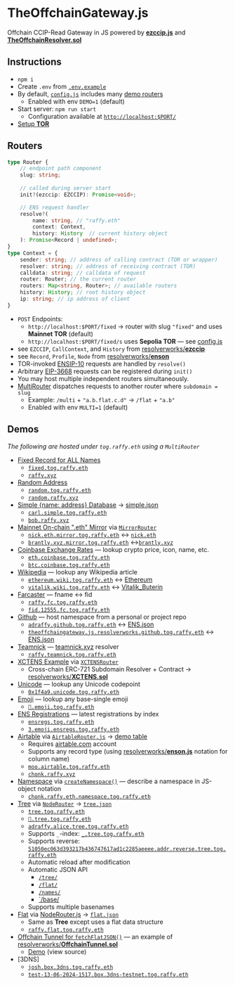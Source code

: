 # TheOffchainGateway.js
Offchain CCIP-Read Gateway in JS powered by [**ezccip.js**](https://github.com/resolverworks/ezccip.js/) and [**TheOffchainResolver.sol**](https://github.com/resolverworks/TheOffchainResolver.sol)

## Instructions

* `npm i`
* Create `.env` from [`.env.example`](./.env.example)
* By default, [`config.js`](./config.js) includes many [demo routers](#demos)
	* Enabled with env `DEMO=1` (default)
* Start server: `npm run start`
	* Configuration available at [`http://localhost:$PORT/`](https://raffy.xyz/tog/)
* [Setup **TOR**](https://github.com/resolverworks/TheOffchainResolver.sol#context-format)

## Routers

```ts
type Router {
	// endpoint path component
	slug: string;
	
	// called during server start
	init?(ezccip: EZCCIP): Promise<void>;

	// ENS request handler
	resolve?(
		name: string, // "raffy.eth"
		context: Context, 
		history: History  // current history object
	): Promise<Record | undefined>;
}
type Context = {
	sender: string; // address of calling contract (TOR or wrapper)
	resolver: string; // address of receiving contract (TOR)
	calldata: string; // calldata of request
	router: Router; // the current router
	routers: Map<string, Router>; // available routers
	history: History; // root history object
	ip: string; // ip address of client
}
```
* `POST` Endpoints:
	* `http://localhost:$PORT/fixed` &rarr; router with slug `"fixed"` and uses **Mainnet TOR** (default)
	* `http://localhost:$PORT/fixed/s` uses **Sepolia TOR** &mdash; see [config.js](./config.js)
* see `EZCCIP`, `CallContext`, and `History` from [resolverworks/**ezccip**](https://github.com/resolverworks/ezccip.js/blob/main/dist/index.d.ts)
* see `Record`, `Profile`, `Node` from [resolverworks/**enson**](https://github.com/resolverworks/enson.js/blob/main/dist/index.d.ts)
* TOR-invoked [ENSIP-10](https://docs.ens.domains/ensip/10) requests are handled by `resolve()`
* Arbitrary [EIP-3668](https://eips.ethereum.org/EIPS/eip-3668) requests can be registered during `init()`
* You may host multiple independent routers simultaneously.
* [MultiRouter](./src/MultiRouter.js) dispatches requests to another router where `subdomain = slug`
	* Example: `/multi` + `"a.b.flat.c.d"` &rarr; `/flat` + `"a.b"`
	* Enabled with env `MULTI=1` (default)
	
## Demos

*The following are hosted under `tog.raffy.eth` using a `MultiRouter`*

* [Fixed Record for ALL Names](./routers/fixed.js)
	* [`fixed.tog.raffy.eth`](https://adraffy.github.io/ens-normalize.js/test/resolver.html#fixed.tog.raffy.eth)
	* [`raffy.xyz`](https://adraffy.github.io/ens-normalize.js/test/resolver.html#raffy.xyz)
* [Random Address](./routers/random.js)
	* [`random.tog.raffy.eth`](https://adraffy.github.io/ens-normalize.js/test/resolver.html#random.tog.raffy.eth)
	* [`random.raffy.xyz`](https://adraffy.github.io/ens-normalize.js/test/resolver.html#random.raffy.xyz)
* [Simple {name: address} Database](./routers/simple.js) &rarr; [simple.json](./routers/simple.json) 
	* [`carl.simple.tog.raffy.eth`](https://adraffy.github.io/ens-normalize.js/test/resolver.html#carl.simple.tog.raffy.eth)
	* [`bob.raffy.xyz`](https://adraffy.github.io/ens-normalize.js/test/resolver.html#bob.raffy.xyz)
* [Mainnet On-chain ".eth" Mirror](./routers/mirror.js) via [`MirrorRouter`](./src/MirrorRouter.js)
	* [`nick.eth.mirror.tog.raffy.eth`](https://adraffy.github.io/ens-normalize.js/test/resolver.html#nick.eth.mirror.tog.raffy.eth) &harr; [`nick.eth`](https://adraffy.github.io/ens-normalize.js/test/resolver.html#nick.eth)
	* [`brantly.xyz.mirror.tog.raffy.eth`](https://adraffy.github.io/ens-normalize.js/test/resolver.html#brantly.xyz.mirror.tog.raffy.eth) &harr;[`brantly.xyz`](https://adraffy.github.io/ens-normalize.js/test/resolver.html#brantly.xyz)
* [Coinbase Exchange Rates](./routers/coinbase.js) &mdash; lookup crypto price, icon, name, etc.
	* [`eth.coinbase.tog.raffy.eth`](https://adraffy.github.io/ens-normalize.js/test/resolver.html#eth.coinbase.tog.raffy.eth)
	* [`btc.coinbase.tog.raffy.eth`](https://adraffy.github.io/ens-normalize.js/test/resolver.html#btc.coinbase.tog.raffy.eth)
* [Wikipedia](./routers/wikipedia.js) &mdash; lookup any Wikipedia article
	* [`ethereum.wiki.tog.raffy.eth`](https://adraffy.github.io/ens-normalize.js/test/resolver.html#ethereum.wiki.tog.raffy.eth) &harr; [Ethereum](https://en.wikipedia.org/wiki/Ethereum)
	* [`vitalik.wiki.tog.raffy.eth`](https://adraffy.github.io/ens-normalize.js/test/resolver.html#vitalik.wiki.tog.raffy.eth) &harr; [Vitalik_Buterin](https://en.wikipedia.org/wiki/Vitalik_Buterin)
* [Farcaster](./routers/farcaster.js) &mdash; fname &harr; fid
	* [`raffy.fc.tog.raffy.eth`](https://adraffy.github.io/ens-normalize.js/test/resolver.html#raffy.fc.tog.raffy.eth)
	* [`fid.12555.fc.tog.raffy.eth`](https://adraffy.github.io/ens-normalize.js/test/resolver.html#fid.12555.fc.tog.raffy.eth)
* [Github](./routers/github.js) &mdash; host namespace from a personal or project repo
	* [`adraffy.github.tog.raffy.eth`](https://adraffy.github.io/ens-normalize.js/test/resolver.html#adraffy.github.tog.raffy.eth) &harr; [ENS.json](https://github.com/adraffy/adraffy/blob/main/ENS.json)
	* [`theoffchaingateway.js.resolverworks.github.tog.raffy.eth`](https://adraffy.github.io/ens-normalize.js/test/resolver.html#theoffchaingateway.js.resolverworks.github.tog.raffy.eth) &harr; [ENS.json](./ENS.json)
* [Teamnick](./routers/teamnick.js) &mdash; [teamnick.xyz](https://teamnick.xyz/) resolver
	* [`raffy.teamnick.tog.raffy.eth`](https://adraffy.github.io/ens-normalize.js/test/resolver.html#raffy.teamnick.tog.raffy.eth)
* [XCTENS Example](./routers/xctens.js) via [`XCTENSRouter`](./src/XCTENSRouter.js)
	* Cross-chain ERC-721 Subdomain Resolver + Contract &rarr; [resolverworks/**XCTENS.sol**](https://github.com/resolverworks/XCTENS.sol)
* [Unicode](./routers/unicode.js) &mdash; lookup any Unicode codepoint
	* [`0x1f4a9.unicode.tog.raffy.eth`](https://adraffy.github.io/ens-normalize.js/test/resolver.html#0x1f4a9.unicode.tog.raffy.eth)
* [Emoji](./routers/emoji.js) &mdash; lookup any base-single emoji
	* [`💩.emoji.tog.raffy.eth`](https://adraffy.github.io/ens-normalize.js/test/resolver.html#%F0%9F%92%A9.emoji.tog.raffy.eth)
* [ENS Registrations](./routers/ensregs.js) &mdash; latest registrations by index
	* [`ensregs.tog.raffy.eth`](https://adraffy.github.io/ens-normalize.js/test/resolver.html#ensregs.tog.raffy.eth)
	* [`3.emoji.ensregs.tog.raffy.eth`](https://adraffy.github.io/ens-normalize.js/test/resolver.html#3.emoji.ensregs.tog.raffy.eth)
* [Airtable](./routers/airtable.js) via [`AirtableRouter.js`](./src/AirtableRouter.js) &rarr; [demo table](https://airtable.com/appzYI39knUZdO88N/shrkNXbY8tHEFk2Ew/tbl1osSFBUef6Wjof)
	* Requires [airtable.com](https://airtable.com/) account
	* Supports any record type (using [resolverworks/**enson.js**](https://github.com/resolverworks/enson.js) notation for column name)
	* [`moo.airtable.tog.raffy.eth`](https://adraffy.github.io/ens-normalize.js/test/resolver.html#moo.airtable.tog.raffy.eth)
	* [`chonk.raffy.xyz`](https://adraffy.github.io/ens-normalize.js/test/resolver.html#air3.raffy.xyz)
* [Namespace](./routers/namespace.js) via [`createNamespace()`](./src/namespace.js) &mdash; describe a namespace in JS-object notation
	* [`chonk.raffy.eth.namespace.tog.raffy.eth`](https://adraffy.github.io/ens-normalize.js/test/resolver.html#chonk.raffy.eth.namespace.tog.raffy.eth)
* [Tree](./routers/tree.js) via [`NodeRouter`](./src/NodeRouter.js) &rarr; [`tree.json`](./examples/tree.json)
	* [`tree.tog.raffy.eth`](https://adraffy.github.io/ens-normalize.js/test/resolver.html#tree.tog.raffy.eth)
	* [`💎️.tree.tog.raffy.eth`](https://adraffy.github.io/ens-normalize.js/test/resolver.html#💎️.tree.tog.raffy.eth)
	* [`adraffy.alice.tree.tog.raffy.eth`](https://adraffy.github.io/ens-normalize.js/test/resolver.html#adraffy.alice.tree.tog.raffy.eth)
	* Supports `_`-index: [`_.tree.tog.raffy.eth`](https://adraffy.github.io/ens-normalize.js/test/resolver.html#_.tree.tog.raffy.eth)
	* Supports reverse: [`51050ec063d393217b436747617ad1c2285aeeee.addr.reverse.tree.tog.raffy.eth`](https://adraffy.github.io/ens-normalize.js/test/resolver.html#51050ec063d393217b436747617ad1c2285aeeee.addr.reverse.tree.tog.raffy.eth)
	* Automatic reload after modification
	* Automatic JSON API
		* [`/tree/`](https://raffy.xyz/tog/tree/tree) 
		* [`/flat/`](https://raffy.xyz/tog/tree/flat) 
		* [`/names/`](https://raffy.xyz/tog/tree/names)
		* [`/base/](https://raffy.xyz/tog/tree/base)
	* Supports multiple basenames
* [Flat](./routers/flat.js) via [NodeRouter.js](./src/NodeRouter.js) &rarr; [`flat.json`](./examples/flat.json)
	* Same as **Tree** except uses a flat data structure
	* [`raffy.flat.tog.raffy.eth`](https://adraffy.github.io/ens-normalize.js/test/resolver.html#raffy.flat.tog.raffy.eth)
* [Offchain Tunnel for `fetchFlatJSON()`](./routers/tunnel.js) &mdash; an example of [resolverworks/**OffchainTunnel.sol**](https://github.com/resolverworks/TheOffchainResolver.sol?tab=readme-ov-file#offchaintunnelsol)
	* [Demo](https://raffy.antistupid.com/eth/offchain-tunnel.html) (view source)
* [3DNS]
	* [`josh.box.3dns.tog.raffy.eth`](https://adraffy.github.io/ens-normalize.js/test/resolver.html#josh.box.3dns.tog.raffy.eth)
	* [`test-13-06-2024-1517.box.3dns-testnet.tog.raffy.eth`](https://adraffy.github.io/ens-normalize.js/test/resolver.html#test-13-06-2024-1517.box.3dns-testnet.tog.raffy.eth)
	